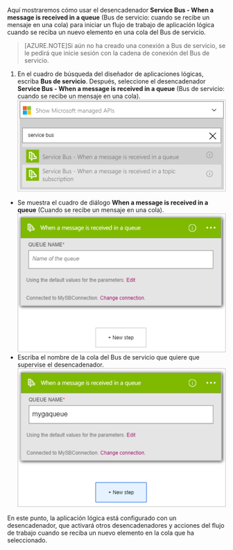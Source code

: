 Aquí mostraremos cómo usar el desencadenador **Service Bus - When a message is received in a queue** (Bus de servicio: cuando se recibe un mensaje en una cola) para iniciar un flujo de trabajo de aplicación lógica cuando se reciba un nuevo elemento en una cola del Bus de servicio.

>[AZURE.NOTE]Si aún no ha creado una conexión a Bus de servicio, se le pedirá que inicie sesión con la cadena de conexión del Bus de servicio.

1. En el cuadro de búsqueda del diseñador de aplicaciones lógicas, escriba **Bus de servicio**. Después, seleccione el desencadenador **Service Bus - When a message is received in a queue** (Bus de servicio: cuando se recibe un mensaje en una cola). ![Imagen 1 de desencadenador del Bus de servicio](./media/connectors-create-api-servicebus/trigger-1.png)
- Se muestra el cuadro de diálogo **When a message is received in a queue** (Cuando se recibe un mensaje en una cola). ![Imagen 2 de desencadenador del Bus de servicio](./media/connectors-create-api-servicebus/trigger-2.png)
- Escriba el nombre de la cola del Bus de servicio que quiere que supervise el desencadenador. ![Imagen 3 de desencadenador del Bus de servicio](./media/connectors-create-api-servicebus/trigger-3.png)

En este punto, la aplicación lógica está configurado con un desencadenador, que activará otros desencadenadores y acciones del flujo de trabajo cuando se reciba un nuevo elemento en la cola que ha seleccionado.

<!---HONumber=AcomDC_0810_2016-->